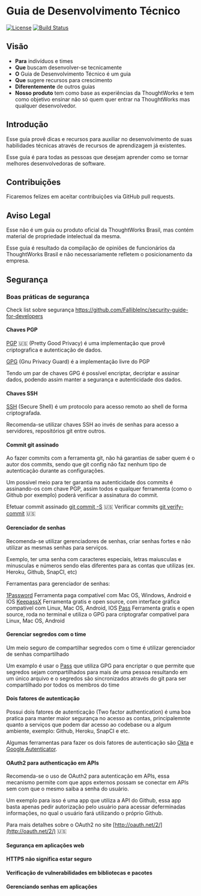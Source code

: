 # Guia de Desenvolvimento Técnico

[![License](https://img.shields.io/aur/license/yaourt.svg?maxAge=2592000)](https://github.com/ThoughtWorksInc/guia-de-desenvolvimento-tecnico/blob/master/LICENSE)
[![Build Status](https://snap-ci.com/ThoughtWorksInc/guia-de-desenvolvimento-tecnico/branch/master/build_image)](https://snap-ci.com/ThoughtWorksInc/guia-de-desenvolvimento-tecnico/branch/master)

## Visão

* **Para** indivíduos e times
* **Que** buscam desenvolver-se tecnicamente
* **O** Guia de Desenvolvimento Técnico é um guia
* **Que** sugere recursos para crescimento
* **Diferentemente** de outros guias
* **Nosso produto** tem como base as experiências da ThoughtWorks e tem como
  objetivo ensinar não só quem quer entrar na ThoughtWorks mas qualquer
  desenvolvedor.

## Introdução

Esse guia provê dicas e recursos para auxiliar no desenvolvimento de suas
habilidades técnicas através de recursos de aprendizagem já existentes.

Esse guia é para todas as pessoas que desejam aprender como se tornar
melhores desenvolvedoras de software.

## Contribuições

Ficaremos felizes em aceitar contribuições via GitHub pull requests.

## Aviso Legal

Esse não é um guia ou produto oficial da ThoughtWorks Brasil,
mas contém material de propriedade intelectual da mesma.

Esse guia é resultado da compilação de opiniões de funcionários da
ThoughtWorks Brasil e não necessariamente refletem o posicionamento da empresa.

## Segurança

<!--TODO: impartância de pensar em segurança no desenvolvimento de software-->

### Boas práticas de segurança

Check list sobre segurança https://github.com/FallibleInc/security-guide-for-developers

#### Chaves PGP

[PGP](https://en.wikipedia.org/wiki/Pretty_Good_Privacy) :us: (Pretty Good Privacy) é uma implementação que provê criptografica e autenticação de dados.

[GPG](https://pt.wikipedia.org/wiki/GNU_Privacy_Guard) (Gnu Privacy Guard) é a implementação livre do PGP

Tendo um par de chaves GPG é possível encriptar, decriptar e assinar dados, podendo assim manter a segurança e autenticidade dos dados.

#### Chaves SSH

[SSH](https://pt.wikipedia.org/wiki/Secure_Shell) (Secure Shell) é um protocolo para acesso remoto ao shell de forma criptografada.

Recomenda-se utilizar chaves SSH ao invés de senhas para acesso a servidores, repositórios git entre outros.

#### Commit git assinado

Ao fazer commits com a ferramenta git, não há garantias de saber quem é o autor dos commits, sendo que git config não faz nenhum tipo de autenticação durante as configurações.

Um possivel meio para ter garantia na autenticidade dos commits é assinando-os com chave PGP, assim todos e qualquer ferramenta (como o Github por exemplo)
poderá verificar a assinatura do commit.

Efetuar commit assinado [git commit -S](https://git-scm.com/docs/git-commit) :us:
Verificar commits [git verify-commit](https://git-scm.com/docs/git-verify-commit) :us:

#### Gerenciador de senhas

Recomenda-se utilizar gerenciadores de senhas, criar senhas fortes e não utilizar as mesmas senhas para serviços.

Exemplo, ter uma senha com caracteres especiais, letras maiusculas e minusculas e números sendo elas diferentes
para as contas que utilizas (ex. Heroku, Github, SnapCI, etc)

Ferramentas para gerenciador de senhas:

[1Password](https://1password.com/) Ferramenta paga compatível com Mac OS, Windows, Android e IOS
[KeepassX](https://www.keepassx.org/) Ferramenta gratis e open source, com interface gráfica compativel com Linux, Mac OS, Android, IOS
[Pass](https://www.passwordstore.org/) Ferramenta gratis e open source, roda no terminal e utiliza o GPG para criptografar compativel para Linux, Mac OS, Android

#### Gerenciar segredos com o time

Um meio seguro de compartilhar segredos com o time é utilizar gerenciador de senhas compartilhado

Um examplo é usar o [Pass](https://www.passwordstore.org/) que utiliza GPG para encriptar o que permite
que segredos sejam compartilhados para mais de uma pessoa resultando em um único arquivo e o segredos
são sincronizados através do git para ser compartilhado por todos os membros do time

#### Dois fatores de autenticação

Possui dois fatores de autenticação (Two factor authentication) é uma boa pratica para manter maior
segurança no acesso as contas, principalemnte quanto a serviços que podem dar acesso ao codebase ou a
algum ambiente, exemplo: Github, Heroku, SnapCI e etc.

Algumas ferramentas para fazer os dois fatores de autenticação são [Okta](https://www.okta.com/) e [Google Autenticator](https://www.google.com/landing/2step/).

#### OAuth2 para authenticação em APIs

Recomenda-se o uso de OAuth2 para autenticação em APIs, essa mecanismo permite com que apps externos possam se conectar em APIs
sem com que o mesmo saiba a senha do usuário.

Um exemplo para isso é uma app que utiliza a API do Github, essa app basta apenas pedir autorização pelo usuário para acessar
deferminadas informações, no qual o usuário fará utilizando o próprio Github.

Para mais detalhes sobre o OAuth2 no site [http://oauth.net/2/](http://oauth.net/2/) :us:

#### Segurança em aplicações web

<!--OWASP top 10-->
<!--TODO-->

#### HTTPS não significa estar seguro

<!--TODO-->

#### Verificação de vulnerabilidades em bibliotecas e pacotes

<!--TODO-->

#### Gerenciando senhas em aplicações

<!--TODO-->
